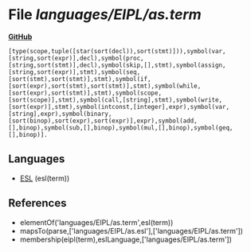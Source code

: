 # File _languages/EIPL/as.term_
**[GitHub](https://github.com/softlang/yas/blob/master/languages/EIPL/as.term)**
```
[type(scope,tuple([star(sort(decl)),sort(stmt)])),symbol(var,[string,sort(expr)],decl),symbol(proc,[string,sort(stmt)],decl),symbol(skip,[],stmt),symbol(assign,[string,sort(expr)],stmt),symbol(seq,[sort(stmt),sort(stmt)],stmt),symbol(if,[sort(expr),sort(stmt),sort(stmt)],stmt),symbol(while,[sort(expr),sort(stmt)],stmt),symbol(scope,[sort(scope)],stmt),symbol(call,[string],stmt),symbol(write,[sort(expr)],stmt),symbol(intconst,[integer],expr),symbol(var,[string],expr),symbol(binary,[sort(binop),sort(expr),sort(expr)],expr),symbol(add,[],binop),symbol(sub,[],binop),symbol(mul,[],binop),symbol(geq,[],binop)].
```

## Languages
* [ESL](../languages/ESL.md) (esl(term))

## References
* elementOf('languages/EIPL/as.term',esl(term))
* mapsTo(parse,['languages/EIPL/as.esl'],['languages/EIPL/as.term'])
* membership(eipl(term),eslLanguage,['languages/EIPL/as.term'])
